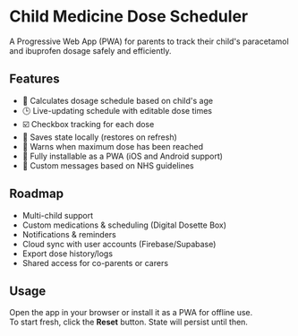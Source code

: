 # Child Medicine Dose Scheduler

A Progressive Web App (PWA) for parents to track their child's paracetamol and ibuprofen dosage safely and efficiently.

## Features

- 💊 Calculates dosage schedule based on child's age
- 🕒 Live-updating schedule with editable dose times
- ☑️ Checkbox tracking for each dose
- 💾 Saves state locally (restores on refresh)
- 🚨 Warns when maximum dose has been reached
- 📱 Fully installable as a PWA (iOS and Android support)
- 🧠 Custom messages based on NHS guidelines

## Roadmap

- Multi-child support
- Custom medications & scheduling (Digital Dosette Box)
- Notifications & reminders
- Cloud sync with user accounts (Firebase/Supabase)
- Export dose history/logs
- Shared access for co-parents or carers

## Usage

Open the app in your browser or install it as a PWA for offline use.  
To start fresh, click the **Reset** button. State will persist until then.

